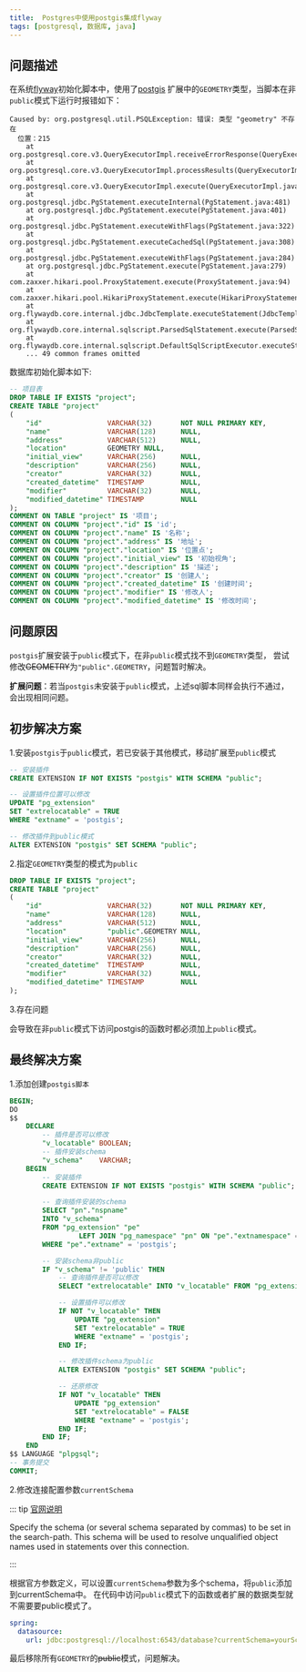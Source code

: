 ```yaml
---
title:  Postgres中使用postgis集成flyway
tags: [postgresql, 数据库, java]
---
```


## 问题描述
在系统[flyway](https://flywaydb.org/)初始化脚本中，使用了[postgis](http://postgis.net/)
扩展中的`GEOMETRY`类型，当脚本在非`public`模式下运行时报错如下：

```log
Caused by: org.postgresql.util.PSQLException: 错误: 类型 "geometry" 不存在
  位置：215
	at org.postgresql.core.v3.QueryExecutorImpl.receiveErrorResponse(QueryExecutorImpl.java:2552)
	at org.postgresql.core.v3.QueryExecutorImpl.processResults(QueryExecutorImpl.java:2284)
	at org.postgresql.core.v3.QueryExecutorImpl.execute(QueryExecutorImpl.java:322)
	at org.postgresql.jdbc.PgStatement.executeInternal(PgStatement.java:481)
	at org.postgresql.jdbc.PgStatement.execute(PgStatement.java:401)
	at org.postgresql.jdbc.PgStatement.executeWithFlags(PgStatement.java:322)
	at org.postgresql.jdbc.PgStatement.executeCachedSql(PgStatement.java:308)
	at org.postgresql.jdbc.PgStatement.executeWithFlags(PgStatement.java:284)
	at org.postgresql.jdbc.PgStatement.execute(PgStatement.java:279)
	at com.zaxxer.hikari.pool.ProxyStatement.execute(ProxyStatement.java:94)
	at com.zaxxer.hikari.pool.HikariProxyStatement.execute(HikariProxyStatement.java)
	at org.flywaydb.core.internal.jdbc.JdbcTemplate.executeStatement(JdbcTemplate.java:241)
	at org.flywaydb.core.internal.sqlscript.ParsedSqlStatement.execute(ParsedSqlStatement.java:111)
	at org.flywaydb.core.internal.sqlscript.DefaultSqlScriptExecutor.executeStatement(DefaultSqlScriptExecutor.java:206)
	... 49 common frames omitted
```

数据库初始化脚本如下:

```sql
-- 项目表
DROP TABLE IF EXISTS "project";
CREATE TABLE "project"
(
    "id"                VARCHAR(32)       NOT NULL PRIMARY KEY,
    "name"              VARCHAR(128)      NULL,
    "address"           VARCHAR(512)      NULL,
    "location"          GEOMETRY NULL,
    "initial_view"      VARCHAR(256)      NULL,
    "description"       VARCHAR(256)      NULL,
    "creator"           VARCHAR(32)       NULL,
    "created_datetime"  TIMESTAMP         NULL,
    "modifier"          VARCHAR(32)       NULL,
    "modified_datetime" TIMESTAMP         NULL
);
COMMENT ON TABLE "project" IS '项目';
COMMENT ON COLUMN "project"."id" IS 'id';
COMMENT ON COLUMN "project"."name" IS '名称';
COMMENT ON COLUMN "project"."address" IS '地址';
COMMENT ON COLUMN "project"."location" IS '位置点';
COMMENT ON COLUMN "project"."initial_view" IS '初始视角';
COMMENT ON COLUMN "project"."description" IS '描述';
COMMENT ON COLUMN "project"."creator" IS '创建人';
COMMENT ON COLUMN "project"."created_datetime" IS '创建时间';
COMMENT ON COLUMN "project"."modifier" IS '修改人';
COMMENT ON COLUMN "project"."modified_datetime" IS '修改时间';
```

## 问题原因
`postgis`扩展安装于`public`模式下，在非`public`模式找不到`GEOMETRY`类型，
尝试修改~~GEOMETRY~~为`"public".GEOMETRY`，问题暂时解决。

**扩展问题**：若当`postgis`未安装于`public`模式，上述sql脚本同样会执行不通过，会出现相同问题。

## 初步解决方案
1.安装`postgis`于`public`模式，若已安装于其他模式，移动扩展至`public`模式

```sql
-- 安装插件
CREATE EXTENSION IF NOT EXISTS "postgis" WITH SCHEMA "public";

-- 设置插件位置可以修改
UPDATE "pg_extension"
SET "extrelocatable" = TRUE
WHERE "extname" = 'postgis';

-- 修改插件到public模式
ALTER EXTENSION "postgis" SET SCHEMA "public";
```

2.指定`GEOMETRY`类型的模式为`public`

```sql
DROP TABLE IF EXISTS "project";
CREATE TABLE "project"
(
    "id"                VARCHAR(32)       NOT NULL PRIMARY KEY,
    "name"              VARCHAR(128)      NULL,
    "address"           VARCHAR(512)      NULL,
    "location"          "public".GEOMETRY NULL,
    "initial_view"      VARCHAR(256)      NULL,
    "description"       VARCHAR(256)      NULL,
    "creator"           VARCHAR(32)       NULL,
    "created_datetime"  TIMESTAMP         NULL,
    "modifier"          VARCHAR(32)       NULL,
    "modified_datetime" TIMESTAMP         NULL
);
```

3.存在问题

会导致在非`public`模式下访问postgis的函数时都必须加上`public`模式。

## 最终解决方案
1.添加创建`postgis脚本`

```sql
BEGIN;
DO
$$
    DECLARE
        -- 插件是否可以修改
        "v_locatable" BOOLEAN;
        -- 插件安装schema
        "v_schema"    VARCHAR;
    BEGIN
        -- 安装插件
        CREATE EXTENSION IF NOT EXISTS "postgis" WITH SCHEMA "public";

        -- 查询插件安装的schema
        SELECT "pn"."nspname"
        INTO "v_schema"
        FROM "pg_extension" "pe"
                 LEFT JOIN "pg_namespace" "pn" ON "pe"."extnamespace" = "pn"."oid"
        WHERE "pe"."extname" = 'postgis';

        -- 安装schema非public
        IF "v_schema" != 'public' THEN
            -- 查询插件是否可以修改
            SELECT "extrelocatable" INTO "v_locatable" FROM "pg_extension" WHERE "extname" = 'postgis';

            -- 设置插件可以修改
            IF NOT "v_locatable" THEN
                UPDATE "pg_extension"
                SET "extrelocatable" = TRUE
                WHERE "extname" = 'postgis';
            END IF;

            -- 修改插件schema为public
            ALTER EXTENSION "postgis" SET SCHEMA "public";

            -- 还原修改
            IF NOT "v_locatable" THEN
                UPDATE "pg_extension"
                SET "extrelocatable" = FALSE
                WHERE "extname" = 'postgis';
            END IF;
        END IF;
    END
$$ LANGUAGE "plpgsql";
-- 事务提交
COMMIT;
```

2.修改连接配置参数`currentSchema`

::: tip [官网说明](https://jdbc.postgresql.org/documentation/head/connect.html)  

Specify the schema (or several schema separated by commas) to be set in the search-path. 
This schema will be used to resolve unqualified object names used in statements over this connection.

:::

根据官方参数定义，可以设置`currentSchema`参数为多个schema，将`public`添加到currentSchema中。
在代码中访问`public`模式下的函数或者扩展的数据类型就不需要要public模式了。

```yml
spring:
  datasource:
    url: jdbc:postgresql://localhost:6543/database?currentSchema=yourSchema,public
```

最后移除所有`GEOMETRY`的~~public~~模式，问题解决。
